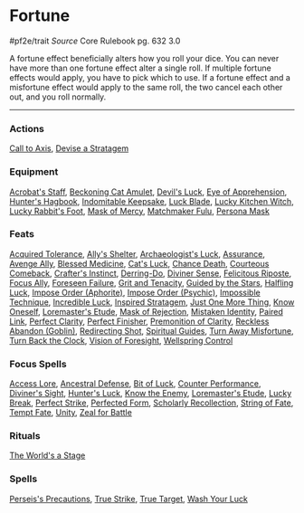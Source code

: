 # Fortune
#pf2e/trait 
*Source* Core Rulebook pg. 632 3.0

A fortune effect beneficially alters how you roll your dice. You can never have more than one fortune effect alter a single roll. If multiple fortune effects would apply, you have to pick which to use. If a fortune effect and a misfortune effect would apply to the same roll, the two cancel each other out, and you roll normally.

---

### Actions
[Call to Axis](Call%20to%20Axis), [Devise a Stratagem](Devise%20a%20Stratagem)

### Equipment
[Acrobat's Staff](Acrobat's%20Staff), [Beckoning Cat Amulet](Beckoning%20Cat%20Amulet), [Devil's Luck](Devil's%20Luck), [Eye of Apprehension](Eye%20of%20Apprehension), [Hunter's Hagbook](Hunter's%20Hagbook), [Indomitable Keepsake](Indomitable%20Keepsake), [Luck Blade](Luck%20Blade), [Lucky Kitchen Witch](Lucky%20Kitchen%20Witch), [Lucky Rabbit's Foot](Lucky%20Rabbit's%20Foot), [Mask of Mercy](Mask%20of%20Mercy), [Matchmaker Fulu](Matchmaker%20Fulu), [Persona Mask](Persona%20Mask)

### Feats
[Acquired Tolerance](Acquired%20Tolerance), [Ally's Shelter](Ally's%20Shelter), [Archaeologist's Luck](Archaeologist's%20Luck), [Assurance](Assurance), [Avenge Ally](Avenge%20Ally), [Blessed Medicine](Blessed%20Medicine), [Cat's Luck](Cat's%20Luck), [Chance Death](Chance%20Death), [Courteous Comeback](Courteous%20Comeback), [Crafter's Instinct](Crafter's%20Instinct), [Derring-Do](Derring-Do), [Diviner Sense](Diviner%20Sense), [Felicitous Riposte](Felicitous%20Riposte), [Focus Ally](Focus%20Ally), [Foreseen Failure](Foreseen%20Failure), [Grit and Tenacity](Grit%20and%20Tenacity), [Guided by the Stars](Guided%20by%20the%20Stars), [Halfling Luck](Halfling%20Luck), [Impose Order (Aphorite)](Impose%20Order%20(Aphorite)), [Impose Order (Psychic)](Impose%20Order%20(Psychic)), [Impossible Technique](Impossible%20Technique), [Incredible Luck](Incredible%20Luck), [Inspired Stratagem](Inspired%20Stratagem), [Just One More Thing](Just%20One%20More%20Thing), [Know Oneself](Know%20Oneself), [Loremaster's Etude](Loremaster's%20Etude.md), [Mask of Rejection](Mask%20of%20Rejection), [Mistaken Identity](Mistaken%20Identity), [Paired Link](Paired%20Link), [Perfect Clarity](Perfect%20Clarity), [Perfect Finisher](Perfect%20Finisher), [Premonition of Clarity](Premonition%20of%20Clarity), [Reckless Abandon (Goblin)](Reckless%20Abandon%20(Goblin)), [Redirecting Shot](Redirecting%20Shot), [Spiritual Guides](Spiritual%20Guides), [Turn Away Misfortune](Turn%20Away%20Misfortune), [Turn Back the Clock](Turn%20Back%20the%20Clock), [Vision of Foresight](Vision%20of%20Foresight), [Wellspring Control](Wellspring%20Control)

### Focus Spells
[Access Lore](Access%20Lore.md), [Ancestral Defense](Ancestral%20Defense.md), [Bit of Luck](Bit%20of%20Luck.md), [Counter Performance](Counter%20Performance.md), [Diviner's Sight](Diviner's%20Sight.md), [Hunter's Luck](Hunter's%20Luck.md), [Know the Enemy](Know%20the%20Enemy.md), [Loremaster's Etude](Loremaster's%20Etude.md), [Lucky Break](Lucky%20Break.md), [Perfect Strike](Perfect%20Strike.md), [Perfected Form](Perfected%20Form.md), [Scholarly Recollection](Scholarly%20Recollection.md), [String of Fate](String%20of%20Fate.md), [Tempt Fate](Tempt%20Fate.md), [Unity](Unity.md), [Zeal for Battle](Zeal%20for%20Battle.md)

### Rituals
[The World's a Stage](The%20World's%20a%20Stage.md)

### Spells
[Perseis's Precautions](Perseis's%20Precautions.md), [True Strike](True%20Strike.md), [True Target](True%20Target.md), [Wash Your Luck](Wash%20Your%20Luck.md)